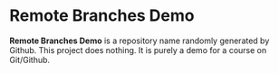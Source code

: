 # Remote Branches Demo
**Remote Branches Demo** is a repository name randomly generated by Github. This
project does nothing. It is purely a demo for a course on Git/Github.
